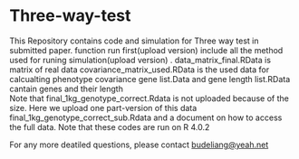 # Three-way-test

This Repository contains code and simulation for Three way test in submitted paper.
function run first(upload version) include all the method used for runing simulation(upload version) .
data_matrix_final.RData is matrix of real data 
covariance_matrix_used.RData is the used data for calcualting phenotype covariance
gene list.Data and gene length list.RData cantain genes and their length  
Note that final_1kg_genotype_correct.Rdata is not uploaded because of the size. Here we upload one part-version of this data final_1kg_genotype_correct_sub.Rdata and a document on how to access the full data.
Note that these codes are run on R 4.0.2

For any more deatiled questions, please contact budeliang@yeah.net
